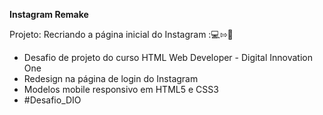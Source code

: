 **Instagram Remake**

Projeto: Recriando a página inicial do Instagram :💻⇰📱



- Desafio de projeto do curso HTML Web Developer - Digital Innovation One
- Redesign na página de login do Instagram
- Modelos mobile responsivo em HTML5 e CSS3
- #Desafio_DIO

